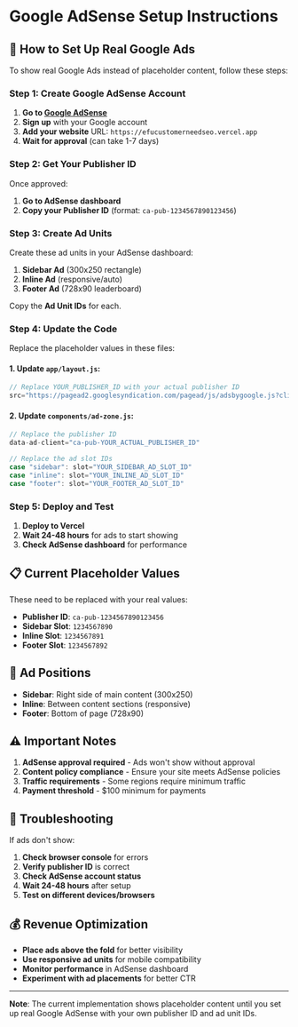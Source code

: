# Google AdSense Setup Instructions

## 🚀 How to Set Up Real Google Ads

To show real Google Ads instead of placeholder content, follow these steps:

### Step 1: Create Google AdSense Account

1. **Go to [Google AdSense](https://www.google.com/adsense/)**
2. **Sign up** with your Google account
3. **Add your website** URL: `https://efucustomerneedseo.vercel.app`
4. **Wait for approval** (can take 1-7 days)

### Step 2: Get Your Publisher ID

Once approved:
1. **Go to AdSense dashboard**
2. **Copy your Publisher ID** (format: `ca-pub-1234567890123456`)

### Step 3: Create Ad Units

Create these ad units in your AdSense dashboard:

1. **Sidebar Ad** (300x250 rectangle)
2. **Inline Ad** (responsive/auto)
3. **Footer Ad** (728x90 leaderboard)

Copy the **Ad Unit IDs** for each.

### Step 4: Update the Code

Replace the placeholder values in these files:

#### 1. Update `app/layout.js`:
```javascript
// Replace YOUR_PUBLISHER_ID with your actual publisher ID
src="https://pagead2.googlesyndication.com/pagead/js/adsbygoogle.js?client=ca-pub-YOUR_ACTUAL_PUBLISHER_ID"
```

#### 2. Update `components/ad-zone.js`:
```javascript
// Replace the publisher ID
data-ad-client="ca-pub-YOUR_ACTUAL_PUBLISHER_ID"

// Replace the ad slot IDs
case "sidebar": slot="YOUR_SIDEBAR_AD_SLOT_ID"
case "inline": slot="YOUR_INLINE_AD_SLOT_ID" 
case "footer": slot="YOUR_FOOTER_AD_SLOT_ID"
```

### Step 5: Deploy and Test

1. **Deploy to Vercel**
2. **Wait 24-48 hours** for ads to start showing
3. **Check AdSense dashboard** for performance

## 📋 Current Placeholder Values

These need to be replaced with your real values:

- **Publisher ID**: `ca-pub-1234567890123456`
- **Sidebar Slot**: `1234567890`
- **Inline Slot**: `1234567891`
- **Footer Slot**: `1234567892`

## 🎯 Ad Positions

- **Sidebar**: Right side of main content (300x250)
- **Inline**: Between content sections (responsive)
- **Footer**: Bottom of page (728x90)

## ⚠️ Important Notes

1. **AdSense approval required** - Ads won't show without approval
2. **Content policy compliance** - Ensure your site meets AdSense policies
3. **Traffic requirements** - Some regions require minimum traffic
4. **Payment threshold** - $100 minimum for payments

## 🔧 Troubleshooting

If ads don't show:
1. **Check browser console** for errors
2. **Verify publisher ID** is correct
3. **Check AdSense account status**
4. **Wait 24-48 hours** after setup
5. **Test on different devices/browsers**

## 💰 Revenue Optimization

- **Place ads above the fold** for better visibility
- **Use responsive ad units** for mobile compatibility
- **Monitor performance** in AdSense dashboard
- **Experiment with ad placements** for better CTR

---

**Note**: The current implementation shows placeholder content until you set up real Google AdSense with your own publisher ID and ad unit IDs.
